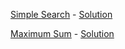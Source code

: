 [Simple Search](https://www.hackerearth.com/practice/algorithms/searching/linear-search/practice-problems/algorithm/simple-search-4/) - [Solution](1.cpp)

[Maximum Sum](https://www.hackerearth.com/practice/algorithms/searching/linear-search/practice-problems/algorithm/maximum-sum-4-f8d12458/) - [Solution](2.cpp)